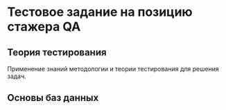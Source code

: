 # Тестовое задание на позицию стажера QA

## **Теория тестирования**

   Применение знаний методологии и теории тестирования для решения задач.

## **Основы баз данных**